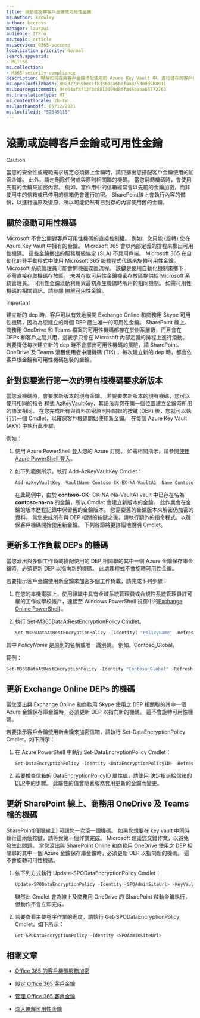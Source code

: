```yaml
---
title: 滾動或旋轉客戶金鑰或可用性金鑰
ms.author: krowley
author: kccross
manager: laurawi
audience: ITPro
ms.topic: article
ms.service: O365-seccomp
localization_priority: Normal
search.appverid:
- MET150
ms.collection:
- M365-security-compliance
description: 瞭解如何在與客戶金鑰搭配使用的 Azure Key Vault 中，進行儲存的客戶根機碼的匯總。 服務包括 Exchange Online、商務用 Skype、SharePoint 線上、商務用 OneDrive 及 Teams 檔案。
ms.openlocfilehash: 892d77959bec1fb33b0ea6bcfaa8c530dd9b8911
ms.sourcegitcommit: 94e64afaf12f3d8813099d8ffa46baba65772763
ms.translationtype: MT
ms.contentlocale: zh-TW
ms.lasthandoff: 05/12/2021
ms.locfileid: "52345115"
---
```

# <a name="roll-or-rotate-a-customer-key-or-an-availability-key"></a>滾動或旋轉客戶金鑰或可用性金鑰

> [!CAUTION]
> 當您的安全性或規範需求規定必須擲上金鑰時，請只擲出您搭配客戶金鑰使用的加密金鑰。 此外，請勿刪除任何或與原則相關聯的機碼。 當您翻轉機碼時，會使用先前的金鑰來加密內容。 例如，當作用中的信箱經常會以先前的金鑰加密，而非使用中的信箱或已停用的信箱仍會進行加密。 SharePoint線上會執行內容的備份，以進行還原及復原，所以可能仍然有已封存的內容使用舊的金鑰。

## <a name="about-rolling-the-availability-key"></a>關於滾動可用性機碼

Microsoft 不會公開對客戶可用性機碼的直接控制權。 例如，您只能 (旋轉) 您在 Azure Key Vault 中擁有的金鑰。 Microsoft 365 會以內部定義的排程來擲出可用性機碼。 這些金鑰擲出的服務層級協定 (SLA) 不具用戶端。 Microsoft 365 在自動化的非手動程式中使用 Microsoft 365 服務程式代碼來旋轉可用性金鑰。 Microsoft 系統管理員可能會開機磁碟區流程。 該鍵是使用自動化機制來擲下，不需直接存取機碼存放區。 未將存取可用性金鑰機密存放區提供給 Microsoft 系統管理員。 可用性金鑰滾動利用與最初產生機碼時所用的相同機制。 如需可用性機碼的相關資訊，請參閱 [瞭解可用性金鑰](customer-key-availability-key-understand.md)。

> [!IMPORTANT]
> 建立新的 dep 時，客戶可以有效地展開 Exchange Online 和商務用 Skype 可用性機碼，因為為您建立的每個 DEP 產生唯一的可用性金鑰。 SharePoint 線上、商務用 OneDrive 和 Teams 檔案的可用性機碼都存在於樹系層級，而且會在 DEPs 和客戶之間共用，這表示只會在 Microsoft 內部定義的排程上進行滾動。 若要降低每次建立新的 dep 時不會擲出可用性機碼的風險，請 SharePoint、OneDrive 及 Teams 滾租使用者中間機碼 (TIK) ，每次建立新的 dep 時，都會依客戶根金鑰和可用性機碼包裝的金鑰。

## <a name="request-a-new-version-of-each-existing-root-key-you-want-to-roll"></a>針對您要進行第一次的現有根機碼要求新版本

當您滾機碼時，會要求新版本的現有金鑰。 若要要求新版本的現有機碼，您可以使用相同的指令 [程式 AzKeyVaultKey](/powershell/module/az.keyvault/add-azkeyvaultkey)，其語法與您在第一個位置建立金鑰時所用的語法相同。 在您完成所有與資料加密原則相關聯的按鍵 (DEP) 後，您就可以執行另一個 Cmdlet，以確保客戶機碼開始使用新金鑰。 在每個 Azure Key Vault (AKV) 中執行此步驟。

例如：

1. 使用 Azure PowerShell 登入您的 Azure 訂閱。 如需相關指示，請參閱[使用 Azure PowerShell 登入](/powershell/azure/authenticate-azureps)。

2. 如下列範例所示，執行 Add-AzKeyVaultKey Cmdlet：

   ```powershell
   Add-AzKeyVaultKey -VaultName Contoso-CK-EX-NA-VaultA1 -Name Contoso-CK-EX-NA-VaultA1-Key001 -Destination HSM -KeyOps @('wrapKey','unwrapKey') -NotBefore (Get-Date -Date "12/27/2016 12:01 AM")
   ```

   在此範例中，由於 **contoso-CK-** CK-NA-Na-VaultA1 vault 中已存在名為 **contoso-na-na** 的金鑰，所以 Cmdlet 會建立新版本的金鑰。 此作業會在金鑰的版本歷程記錄中保留舊的金鑰版本。 您需要舊的金鑰版本來解密仍加密的資料。 當您完成所有與 DEP 相關的按鍵之後，請執行額外的指令程式，以確保客戶機碼開始使用新金鑰。 下列各節將更詳細地說明 Cmdlet。
  
## <a name="update-the-keys-for-multi-workload-deps"></a>更新多工作負載 DEPs 的機碼

當您滾出與多個工作負載搭配使用的 DEP 相關聯的其中一個 Azure 金鑰保存庫金鑰時，必須更新 DEP 以指向新的機碼。 此處理程式不會旋轉可用性金鑰。

若要指示客戶金鑰使用新金鑰來加密多個工作負載，請完成下列步驟：

1. 在您的本機電腦上，使用組織中具有全域系統管理員或合規性系統管理員許可權的工作或學校帳戶，連接至 Windows PowerShell 視窗中的[Exchange Online PowerShell](/powershell/exchange/connect-to-exchange-online-powershell) 。

2. 執行 Set-M365DataAtRestEncryptionPolicy Cmdlet。
  
   ```powershell
   Set-M365DataAtRestEncryptionPolicy -[Identity] "PolicyName" -Refresh
   ```

其中 *PolicyName* 是原則的名稱或唯一識別碼。 例如，Contoso_Global。

範例：

```powershell
Set-M365DataAtRestEncryptionPolicy -Identity "Contoso_Global" -Refresh
```

## <a name="update-the-keys-for-exchange-online-deps"></a>更新 Exchange Online DEPs 的機碼

當您滾出與 Exchange Online 和商務用 Skype 使用之 DEP 相關聯的其中一個 Azure 金鑰保存庫金鑰時，必須更新 DEP 以指向新的機碼。 這不會旋轉可用性機碼。

若要指示客戶金鑰使用新金鑰來加密信箱，請執行 Set-DataEncryptionPolicy Cmdlet，如下所示：

1. 在 Azure PowerShell 中執行 Set-DataEncryptionPolicy Cmdlet：
  
   ```powershell
   Set-DataEncryptionPolicy -Identity <DataEncryptionPolicyID> -Refresh
   ```

2. 若要檢查信箱的 DataEncryptionPolicyID 屬性值，請使用 [決定指派給信箱的 DEP](customer-key-manage.md#determine-the-dep-assigned-to-a-mailbox)中的步驟。 此屬性的值會隨著服務套用更新的金鑰而變更。
  
## <a name="update-the-keys-for-sharepoint-online-onedrive-for-business-and-teams-files"></a>更新 SharePoint 線上、商務用 OneDrive 及 Teams 檔的機碼

SharePoint[僅限線上] 可讓您一次滾一個機碼。 如果您想要在 key vault 中同時執行這兩個按鍵，請等候第一個作業完成。 Microsoft 建議您交錯作業，以避免發生此問題。 當您滾出與 SharePoint Online 和商務用 OneDrive 使用之 DEP 相關聯的其中一個 Azure 金鑰保存庫金鑰時，必須更新 DEP 以指向新的機碼。 這不會旋轉可用性機碼。

1. 依下列方式執行 Update-SPODataEncryptionPolicy Cmdlet：
  
   ```powershell
   Update-SPODataEncryptionPolicy -Identity <SPOAdminSiteUrl> -KeyVaultName <ReplacementKeyVaultName> -KeyName <ReplacementKeyName> -KeyVersion <ReplacementKeyVersion> -KeyType <Primary | Secondary>
   ```

   雖然此 Cmdlet 會為線上及商務用 OneDrive 的 SharePoint 啟動金鑰執行，但動作不會立即完成。

2. 若要查看主要卷序作業的進度，請執行 Get-SPODataEncryptionPolicy Cmdlet，如下所示：

   ```powershell
   Get-SPODataEncryptionPolicy -Identity <SPOAdminSiteUrl>
   ```

## <a name="related-articles"></a>相關文章

- [Office 365 的客戶機碼服務加密](customer-key-overview.md)

- [設定 Office 365 客戶金鑰](customer-key-set-up.md)

- [管理 Office 365 客戶金鑰](customer-key-manage.md)

- [深入瞭解可用性金鑰](customer-key-availability-key-understand.md)